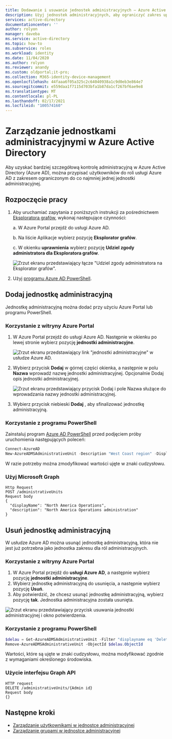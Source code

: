 ```yaml
---
title: Dodawanie i usuwanie jednostek administracyjnych — Azure Active Directory | Microsoft Docs
description: Użyj jednostek administracyjnych, aby ograniczyć zakres uprawnień roli w Azure Active Directory.
services: active-directory
documentationcenter: ''
author: rolyon
manager: daveba
ms.service: active-directory
ms.topic: how-to
ms.subservice: roles
ms.workload: identity
ms.date: 11/04/2020
ms.author: rolyon
ms.reviewer: anandy
ms.custom: oldportal;it-pro;
ms.collection: M365-identity-device-management
ms.openlocfilehash: 44faaa6f05a325c2c64040938a1c9d0eb3e864e7
ms.sourcegitcommit: e559daa1f7115d703bfa1b87da1cf267bf6ae9e8
ms.translationtype: MT
ms.contentlocale: pl-PL
ms.lasthandoff: 02/17/2021
ms.locfileid: "100574160"
---
```

# <a name="manage-administrative-units-in-azure-active-directory"></a>Zarządzanie jednostkami administracyjnymi w Azure Active Directory

Aby uzyskać bardziej szczegółową kontrolę administracyjną w Azure Active Directory (Azure AD), można przypisać użytkowników do roli usługi Azure AD z zakresem ograniczonym do co najmniej jednej jednostki administracyjnej.

## <a name="get-started"></a>Rozpoczęcie pracy

1. Aby uruchamiać zapytania z poniższych instrukcji za pośrednictwem [Eksploratora grafów](https://aka.ms/ge), wykonaj następujące czynności:

    a. W Azure Portal przejdź do usługi Azure AD. 
    
    b. Na liście Aplikacje wybierz pozycję **Eksplorator grafów**.
    
    c. W okienku **uprawnienia** wybierz pozycję **Udziel zgody administratora dla Eksploratora grafów**.

    ![Zrzut ekranu przedstawiający łącze "Udziel zgody administratora na Eksplorator grafów".](./media/admin-units-manage/select-graph-explorer.png)


1. Użyj [programu Azure AD PowerShell](https://www.powershellgallery.com/packages/AzureAD/).

## <a name="add-an-administrative-unit"></a>Dodaj jednostkę administracyjną

Jednostkę administracyjną można dodać przy użyciu Azure Portal lub programu PowerShell.

### <a name="use-the-azure-portal"></a>Korzystanie z witryny Azure Portal

1. W Azure Portal przejdź do usługi Azure AD. Następnie w okienku po lewej stronie wybierz pozycję **jednostki administracyjne**.

    ![Zrzut ekranu przedstawiający link "jednostki administracyjne" w usłudze Azure AD.](./media/admin-units-manage/nav-to-admin-units.png)

1. Wybierz przycisk **Dodaj** w górnej części okienka, a następnie w polu **Nazwa** wprowadź nazwę jednostki administracyjnej. Opcjonalnie Dodaj opis jednostki administracyjnej.

    ![Zrzut ekranu przedstawiający przycisk Dodaj i pole Nazwa służące do wprowadzania nazwy jednostki administracyjnej.](./media/admin-units-manage/add-new-admin-unit.png)

1. Wybierz przycisk niebieski **Dodaj** , aby sfinalizować jednostkę administracyjną.

### <a name="use-powershell"></a>Korzystanie z programu PowerShell

Zainstaluj program [Azure AD PowerShell](https://www.powershellgallery.com/packages/AzureAD/) przed podjęciem próby uruchomienia następujących poleceń:

```powershell
Connect-AzureAD
New-AzureADMSAdministrativeUnit -Description "West Coast region" -DisplayName "West Coast"
```

W razie potrzeby można zmodyfikować wartości ujęte w znaki cudzysłowu.

### <a name="use-microsoft-graph"></a>Użyj Microsoft Graph

```http
Http Request
POST /administrativeUnits
Request body
{
  "displayName": "North America Operations",
  "description": "North America Operations administration"
}
```

## <a name="remove-an-administrative-unit"></a>Usuń jednostkę administracyjną

W usłudze Azure AD można usunąć jednostkę administracyjną, która nie jest już potrzebna jako jednostka zakresu dla ról administracyjnych.

### <a name="use-the-azure-portal"></a>Korzystanie z witryny Azure Portal

1. W Azure Portal przejdź do **usługi Azure AD**, a następnie wybierz pozycję **jednostki administracyjne**. 
1. Wybierz jednostkę administracyjną do usunięcia, a następnie wybierz pozycję **Usuń**. 
1. Aby potwierdzić, że chcesz usunąć jednostkę administracyjną, wybierz pozycję **tak**. Jednostka administracyjna została usunięta.

![Zrzut ekranu przedstawiający przycisk usuwania jednostki administracyjnej i okno potwierdzenia.](./media/admin-units-manage/select-admin-unit-to-delete.png)

### <a name="use-powershell"></a>Korzystanie z programu PowerShell

```powershell
$delau = Get-AzureADMSAdministrativeUnit -Filter "displayname eq 'DeleteMe Admin Unit'"
Remove-AzureADMSAdministrativeUnit -ObjectId $delau.ObjectId
```

Wartości, które są ujęte w znaki cudzysłowu, można modyfikować zgodnie z wymaganiami określonego środowiska.

### <a name="use-the-graph-api"></a>Użycie interfejsu Graph API

```http
HTTP request
DELETE /administrativeUnits/{Admin id}
Request body
{}
```

## <a name="next-steps"></a>Następne kroki

* [Zarządzanie użytkownikami w jednostce administracyjnej](admin-units-add-manage-users.md)
* [Zarządzanie grupami w jednostce administracyjnej](admin-units-add-manage-groups.md)
